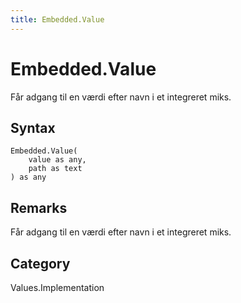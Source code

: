 ```yaml
---
title: Embedded.Value
---
```


# Embedded.Value


Får adgang til en værdi efter navn i et integreret miks.


## Syntax

```powerquery
Embedded.Value(
    value as any,
    path as text
) as any
```


## Remarks

Får adgang til en værdi efter navn i et integreret miks.



## Category
Values.Implementation
